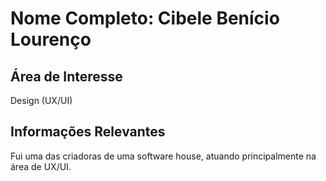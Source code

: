 # Nome Completo: Cibele Benício Lourenço
## Área de Interesse
Design (UX/UI)
## Informações Relevantes
Fui uma das criadoras de uma software house, atuando principalmente na área de UX/UI.